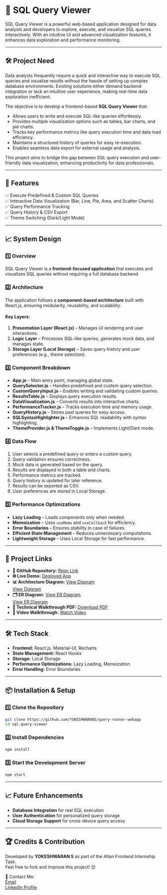 # 🚀 SQL Query Viewer

SQL Query Viewer is a powerful web-based application designed for data analysts and developers to explore, execute, and visualize SQL queries interactively. With an intuitive UI and advanced visualization features, it enhances data exploration and performance monitoring.

---

## 🛠️ Project Need

Data analysts frequently require a quick and interactive way to execute SQL queries and visualize results without the hassle of setting up complex database environments. Existing solutions either demand backend integration or lack an intuitive user experience, making real-time data exploration inefficient.

The objective is to develop a frontend-based **SQL Query Viewer** that:

- Allows users to write and execute SQL-like queries effortlessly.
- Provides multiple visualization options such as tables, bar charts, and pie charts.
- Tracks key performance metrics like query execution time and data load efficiency.
- Maintains a structured history of queries for easy re-execution.
- Enables seamless data export for external usage and analysis.

This project aims to bridge the gap between SQL query execution and user-friendly data visualization, enhancing productivity for data professionals.

---

## 📜 Features

✅ Execute Predefined & Custom SQL Queries  
✅ Interactive Data Visualization (Bar, Line, Pie, Area, and Scatter Charts)  
✅ Query Performance Tracking  
✅ Query History & CSV Export  
✅ Theme Switching (Dark/Light Mode)  

---

## 📈 System Design

### **1️⃣ Overview**
SQL Query Viewer is a **frontend-focused application** that executes and visualizes SQL queries without requiring a full database backend.

### **2️⃣ Architecture**
The application follows a **component-based architecture** built with React.js, ensuring modularity, reusability, and scalability.

#### Key Layers:
1. **Presentation Layer (React.js)** – Manages UI rendering and user interactions.
2. **Logic Layer** – Processes SQL-like queries, generates mock data, and manages state.
3. **Storage Layer (Local Storage)** – Saves query history and user preferences (e.g., theme selection).

### **3️⃣ Component Breakdown**

- **App.js** – Main entry point, managing global state.
- **QuerySelector.js** – Handles predefined and custom query selection.
- **CustomQueryInput.js** – Enables writing and validating custom queries.
- **ResultsTable.js** – Displays query execution results.
- **DataVisualization.js** – Converts results into interactive charts.
- **PerformanceTracker.js** – Tracks execution time and memory usage.
- **QueryHistory.js** – Stores past queries for easy access.
- **SQLSyntaxHighlighter.js** – Enhances SQL readability with syntax highlighting.
- **ThemeProvider.js & ThemeToggle.js** – Implements Light/Dark mode.

### **4️⃣ Data Flow**

1. User selects a predefined query or enters a custom query.
2. Query validation ensures correctness.
3. Mock data is generated based on the query.
4. Results are displayed in both a table and charts.
5. Performance metrics are tracked.
6. Query history is updated for later reference.
7. Results can be exported as CSV.
8. User preferences are stored in Local Storage.

### **5️⃣ Performance Optimizations**

- **Lazy Loading** – Loads components only when needed.
- **Memoization** – Uses `useMemo` and `useCallback` for efficiency.
- **Error Boundaries** – Ensures stability in case of failures.
- **Efficient State Management** – Reduces unnecessary computations.
- **Lightweight Storage** – Uses Local Storage for fast performance.

---

## 📂 Project Links

- **🔗 GitHub Repository:** [Repo Link](https://github.com/YOKESHWARANS/query-runner-webapp)  
- **🌐 Live Demo:** [Deployed App](https://query-runner-webapplication.vercel.app/)  
- **📊 Architecture Diagram:** [View Diagram](docs/system-architecture1.png)  
                                [View Diagram](docs/system-architecture2.png)
- **🗂️ ER Diagram:** [View ER Diagram](docs/er-diagram.png)  
                      [View ER Diagram](docs/er-diagram2.png)
- **📄 Technical Walkthrough PDF:** [Download PDF](https://drive.google.com/file/d/12fPWgMcEdlLF-rkq8YGWopol2-0QXRaj/view?usp=sharing)  
- **🎥 Video Walkthrough:** [Watch Video](https://drive.google.com/file/d/1gTF6YXjW7TkweK7Y1IgmDS8cQYccQ8LT/view?usp=sharing)  

---

## 🛠️ Tech Stack

- **Frontend:** React.js, Material-UI, Recharts  
- **State Management:** React Hooks  
- **Storage:** Local Storage  
- **Performance Optimizations:** Lazy Loading, Memoization  
- **Error Handling:** Error Boundaries  

---

## 📦 Installation & Setup

### **1️⃣ Clone the Repository**
```bash
git clone https://github.com/YOKESHWARANS/query-runner-webapp
cd sql-query-viewer
```

### **2️⃣ Install Dependencies**
```bash
npm install
```

### **3️⃣ Start the Development Server**
```bash
npm start
```

---



## 📈 Future Enhancements

- **Database Integration** for real SQL execution  
- **User Authentication** for personalized query storage  
- **Cloud Storage Support** for cross-device query access  

---

## 🏆 Credits & Contribution

Developed by **YOKESHWARAN S** as part of the Atlan Frontend Internship Task.  
Feel free to fork and improve this project! 😊  

📧 Contact Me:  
[Email](mailto:wsyokesh@gmail.com)  
[LinkedIn Profile](https://linkedin.com/in/yokeshwaran-s-38893825b/)

